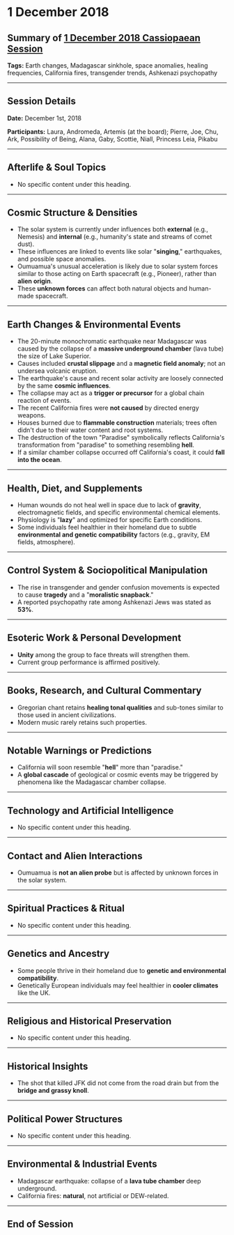 # 1 December 2018

## Summary of [1 December 2018 Cassiopaean Session](https://cassiopaea.org/forum/threads/session-1-december-2018.46564/)

**Tags:** Earth changes, Madagascar sinkhole, space anomalies, healing frequencies, California fires, transgender trends, Ashkenazi psychopathy

---

## Session Details

**Date:** December 1st, 2018

**Participants:** Laura, Andromeda, Artemis (at the board); Pierre, Joe, Chu, Ark, Possibility of Being, Alana, Gaby, Scottie, Niall, Princess Leia, Pikabu

---

## Afterlife & Soul Topics

- No specific content under this heading.

---

## Cosmic Structure & Densities

- The solar system is currently under influences both **external** (e.g., Nemesis) and **internal** (e.g., humanity's state and streams of comet dust).
- These influences are linked to events like solar "**singing**," earthquakes, and possible space anomalies.
- Oumuamua's unusual acceleration is likely due to solar system forces similar to those acting on Earth spacecraft (e.g., Pioneer), rather than **alien origin**.
- These **unknown forces** can affect both natural objects and human-made spacecraft.

---

## Earth Changes & Environmental Events

- The 20-minute monochromatic earthquake near Madagascar was caused by the collapse of a **massive underground chamber** (lava tube) the size of Lake Superior.
- Causes included **crustal slippage** and a **magnetic field anomaly**; not an undersea volcanic eruption.
- The earthquake's cause and recent solar activity are loosely connected by the same **cosmic influences**.
- The collapse may act as a **trigger or precursor** for a global chain reaction of events.
- The recent California fires were **not caused** by directed energy weapons.
- Houses burned due to **flammable construction** materials; trees often didn't due to their water content and root systems.
- The destruction of the town "Paradise" symbolically reflects California's transformation from "paradise" to something resembling **hell**.
- If a similar chamber collapse occurred off California's coast, it could **fall into the ocean**.

---

## Health, Diet, and Supplements

- Human wounds do not heal well in space due to lack of **gravity**, electromagnetic fields, and specific environmental chemical elements.
- Physiology is "**lazy**" and optimized for specific Earth conditions.
- Some individuals feel healthier in their homeland due to subtle **environmental and genetic compatibility** factors (e.g., gravity, EM fields, atmosphere).

---

## Control System & Sociopolitical Manipulation

- The rise in transgender and gender confusion movements is expected to cause **tragedy** and a "**moralistic snapback**."
- A reported psychopathy rate among Ashkenazi Jews was stated as **53%**.

---

## Esoteric Work & Personal Development

- **Unity** among the group to face threats will strengthen them.
- Current group performance is affirmed positively.

---

## Books, Research, and Cultural Commentary

- Gregorian chant retains **healing tonal qualities** and sub-tones similar to those used in ancient civilizations.
- Modern music rarely retains such properties.

---

## Notable Warnings or Predictions

- California will soon resemble "**hell**" more than "paradise."
- A **global cascade** of geological or cosmic events may be triggered by phenomena like the Madagascar chamber collapse.

---

## Technology and Artificial Intelligence

- No specific content under this heading.

---

## Contact and Alien Interactions

- Oumuamua is **not an alien probe** but is affected by unknown forces in the solar system.

---

## Spiritual Practices & Ritual

- No specific content under this heading.

---

## Genetics and Ancestry

- Some people thrive in their homeland due to **genetic and environmental compatibility**.
- Genetically European individuals may feel healthier in **cooler climates** like the UK.

---

## Religious and Historical Preservation

- No specific content under this heading.

---

## Historical Insights

- The shot that killed JFK did not come from the road drain but from the **bridge and grassy knoll**.

---

## Political Power Structures

- No specific content under this heading.

---

## Environmental & Industrial Events

- Madagascar earthquake: collapse of a **lava tube chamber** deep underground.
- California fires: **natural**, not artificial or DEW-related.

---

## End of Session